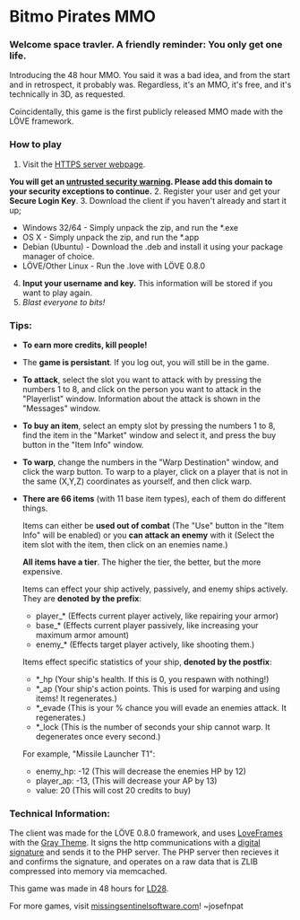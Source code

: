# Bitmo Pirates MMO

### Welcome space travler. A friendly reminder: You only get one life.

Introducing the 48 hour MMO. You said it was a bad idea, and from the start and in retrospect, it probably was. Regardless, it's an MMO, it's free, and it's technically in 3D, as requested.

Coincidentally, this game is the first publicly released MMO made with the LÖVE framework.

### How to play

1. Visit the [HTTPS server webpage](https://50.116.63.25/public/LD28/).

  **You will get an [untrusted security warning](http://i.imgur.com/mTugoRM.png). Please add this domain to your security exceptions to continue.**
2. Register your user and get your **Secure Login Key**.
3. Download the client if you haven't already and start it up;

  * Windows 32/64 - Simply unpack the zip, and run the *.exe
  * OS X - Simply unpack the zip, and run the *.app
  * Debian (Ubuntu) - Download the .deb and install it using your package manager of choice.
  * LÖVE/Other Linux - Run the .love with LÖVE 0.8.0

4. **Input your username and key.** This information will be stored if you want to play again.
5. _Blast everyone to bits!_

### Tips:

* **To earn more credits, kill people!**
* The **game is persistant**. If you log out, you will still be in the game.
* **To attack**, select the slot you want to attack with by pressing the numbers 1 to 8, and click on the person you want to attack in the "Playerlist" window. Information about the attack is shown in the "Messages" window.
* **To buy an item**, select an empty slot by pressing the numbers 1 to 8, find the item in the "Market" window and select it, and press the buy button in the "Item Info" window.
* **To warp**, change the numbers in the "Warp Destination" window, and click the warp button. To warp to a player, click on a player that is not in the same (X,Y,Z) coordinates as yourself, and then click warp.
* **There are 66 items** (with 11 base item types), each of them do different things.

  Items can either be **used out of combat** (The "Use" button in the "Item Info" will be enabled) or you **can attack an enemy** with it (Select the item slot with the item, then click on an enemies name.)

  **All items have a tier**. The higher the tier, the better, but the more expensive.

  Items can effect your ship actively, passively, and enemy ships actively. They are **denoted by the prefix**:

  * player_* (Effects current player actively, like repairing your armor)
  * base_* (Effects current player passively, like increasing your maximum armor amount)
  * enemy_* (Effects target player actively, like shooting them.)
  
  Items effect specific statistics of your ship, **denoted by the postfix**:

  * *_hp (Your ship's health. If this is 0, you respawn with nothing!)
  * *_ap (Your ship's action points. This is used for warping and using items! It regenerates.)
  * *_evade (This is your % chance you will evade an enemies attack. It regenerates.)
  * *_lock (This is the number of seconds your ship cannot warp. It degenerates once every second.)
  
  For example, "Missile Launcher T1":

    * enemy_hp: -12 (This will decrease the enemies HP by 12)
    * player_ap: -13, (This will decrease your AP by 13)
    * value: 20 (This will cost 20 credits to buy)

### Technical Information:

The client was made for the LÖVE 0.8.0 framework, and uses [LoveFrames](https://github.com/NikolaiResokav/LoveFrames) with the [Gray Theme](https://github.com/unekPL/loveframes-gray-theme). It signs the http communications with a [digital signature](http://en.wikipedia.org/wiki/Digital_signature) and sends it to the PHP server. The PHP server then recieves it and confirms the signature, and operates on a raw data that is ZLIB compressed into memory via memcached.

This game was made in 48 hours for [LD28](http://www.ludumdare.com/compo/ludum-dare-28/?action=preview&uid=11249).

For more games, visit [missingsentinelsoftware.com](http://missingsentinelsoftware.com)! ~josefnpat
